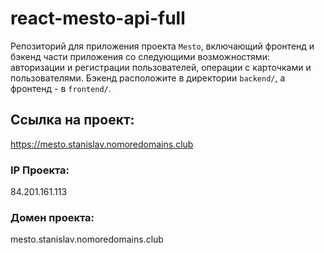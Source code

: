 # react-mesto-api-full
Репозиторий для приложения проекта `Mesto`, включающий фронтенд и бэкенд части приложения со следующими возможностями: авторизации и регистрации пользователей, операции с карточками и пользователями. Бэкенд расположите в директории `backend/`, а фронтенд - в `frontend/`. 
  
## Ссылка на проект:
https://mesto.stanislav.nomoredomains.club

### IP Проекта:
84.201.161.113

### Домен проекта:
mesto.stanislav.nomoredomains.club
